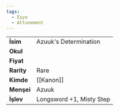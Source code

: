 ```yaml
---
tags:
  - Eşya
  - Attunement
---  
```

  
|  |  |  
|---|---|  
| **İsim** | Azuuk's Determination|  
| **Okul** | |  
| **Fiyat** | |  
| **Rarity** | Rare|  
| **Kimde** | [[Kanon]]|  
| **Menşei** | Azuuk|  
| **İşlev** | Longsword +1, Misty Step|  
